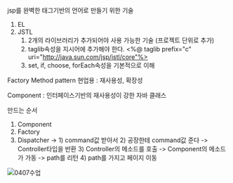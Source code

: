jsp를 완벽한 태그기반의 언어로 만들기 위한 기술
1. EL
2. JSTL
	1) 2개의 라이브러리가 추가되어야 사용 가능한 기술 (프로젝트 단위로 추가)
	2) taglib속성을 지시어에 추가해야 한다.
	<%@ taglib prefix="c" uri="http://java.sun.com/jsp/jstl/core"%>
	3) set, if, choose, forEach속성을 기본적으로 이해

Factory Method pattern
현업용 : 재사용성, 확장성

Component : 인터페이스기반의 재사용성이 강한 자바 클래스

만드는 순서
1. Component
2. Factory
3. Dispatcher -> 1) command값 받아서
	          2) 공장한테 command값 준다 -> Controller타입을 반환
	          3) Controller의 메소드를 호출 -> Component의 메소드가 가동 -> path를 리턴
	          4) path를 가지고 페이지 이동


![0407수업](https://user-images.githubusercontent.com/43941396/136510593-d2edb66b-3835-42f0-8c8b-331687f13f2f.png)

